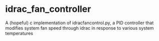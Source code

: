 # idrac_fan_controller
A (hopeful) c implementation of idracfancontrol.py, a PID controller that modifies system fan speed through idrac in response to various system temperatures
